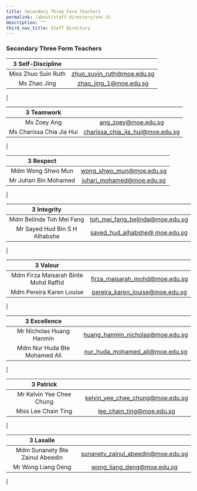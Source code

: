 ```yaml
---
title: Secondary Three Form Teachers
permalink: /about/staff-directory/sec-3/
description: ""
third_nav_title: Staff Directory
---
```

### **Secondary Three Form Teachers**

| 3 Self-Discipline |  |
|:---:|:---:|
| Miss Zhuo Suin Ruth | [zhuo_suyin_ruth@moe.edu.sg](mailto:zhuo_suyin_ruth@moe.edu.sg) |
| Ms Zhao Jing | [zhao_jing_1@moe.edu.sg](mailto:zhao_jing_1@moe.edu.sg) |
|

| 3 Teamwork |  |
|:---:|:---:|
| Ms Zoey Ang | [ang_zoey@moe.edu.sg](mailto:ang_zoey@moe.edu.sg) |
| Ms Charissa Chia Jia Hui | [charissa_chia_jia_hui@moe.edu.sg](mailto:charissa_chia_jia_hui@moe.edu.sg) |
|

| 3 Respect |  |
|:---:|:---:|
| Mdm Wong Shwo Mun | [wong_shwo_mun@moe.edu.sg](mailto:wong_shwo_mun@moe.edu.sg) |
| Mr Juhari Bin Mohamed | [juhari_mohamed@moe.edu.sg](mailto:juhari_mohamed@moe.edu.sg) |
|

| 3 Integrity |  |
|:---:|:---:|
| Mdm Belinda Toh Mei Fang | [toh_mei_fang_belinda@moe.edu.sg](mailto:toh_mei_fang_belinda@moe.edu.sg) |
| Mr Sayed Hud Bin S H Alhabshe | [sayed_hud_alhabshe@ moe.edu.sg](mailto:sayed_hud_alhabshe@moe.edu.sg) |
|

| 3 Valour |  |
|:---:|:---:|
| Mdm Firza Maisarah Binte Mohd Raffid | [firza_maisarah_mohd@moe.edu.sg](mailto:firza_maisarah_mohd@moe.edu.sg) |
| Mdm Pereira Karen Louise | [pereira_karen_louise@moe.edu.sg](mailto:pereira_karen_louise@moe.edu.sg) |
|

| 3 Excellence |  |
|:---:|:---:|
| Mr Nicholas Huang Hanmin | [huang_hanmin_nicholas@moe.edu.sg](mailto:huang_hanmin_nicholas@moe.edu.sg) |
| Mdm Nur Huda Bte Mohamed Ali | [nur_huda_mohamed_ali@moe.edu.sg](mailto:nur_huda_mohamed_ali@moe.edu.sg) |
|

| 3 Patrick |  |
|:---:|:---:|
| Mr Kelvin Yee Chee Chung | [kelvin_yee_chee_chung@moe.edu.sg](mailto:kelvin_yee_chee_chung@moe.edu.sg) |
| Miss Lee Chain Ting | [lee_chain_ting@moe.edu.sg](mailto:lee_chain_ting@moe.edu.sg) |
|

| 3 Lasalle |  |
|:---:|:---:|
| Mdm Sunanety Bte Zainul Abeedin | [sunanety_zainul_abeedin@moe.edu.sg](mailto:sunanety_zainul_abeedin@moe.edu.sg) |
| Mr Wong Liang Deng | [wong_liang_deng@moe.edu.sg](mailto:wong_liang_deng@moe.edu.sg) |
|